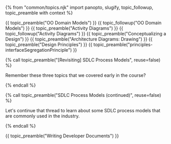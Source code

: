 {% from "common/topics.njk" import panopto, slugify, topic_followup, topic_preamble with context %}

<!-- ---------------------------------------------------------------------------- -->
{{ topic_preamble("OO Domain Models") }}
{{ topic_followup("OO Domain Models") }}
{{ topic_preamble("Activity Diagrams") }}
{{ topic_followup("Activity Diagrams") }}
{{ topic_preamble("Conceptualizing a Design") }}
{{ topic_preamble("Architecture Diagrams: Drawing") }}
{{ topic_preamble("Design Principles") }}
{{ topic_preamble("principles-interfaceSegregationPrinciple") }}
<!-- ---------------------------------------------------------------------------- -->
{% call topic_preamble("[Revisiting] SDLC Process Models", reuse=false) %}

Remember these three topics that we covered early in the course?

{% endcall %}
<!-- ---------------------------------------------------------------------------- -->
{% call topic_preamble("SDLC Process Models (continued)", reuse=false) %}

Let's continue that thread to learn about some SDLC process models that are commonly used in the industry.

{% endcall %}
<!-- ---------------------------------------------------------------------------- -->
{{ topic_preamble("Writing Developer Documents") }}
<!-- ---------------------------------------------------------------------------- -->
